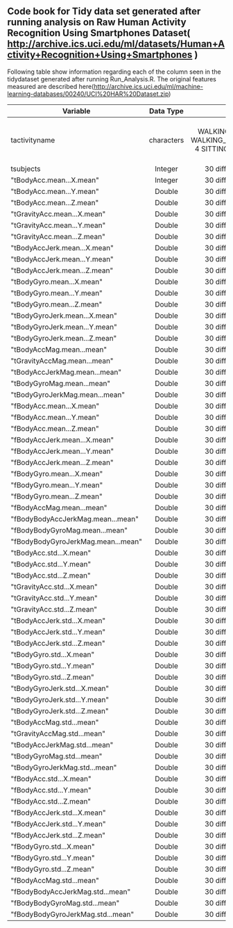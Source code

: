 ## Code book for Tidy data set generated after running analysis on Raw  Human Activity Recognition Using Smartphones Dataset(  http://archive.ics.uci.edu/ml/datasets/Human+Activity+Recognition+Using+Smartphones )

Following table show information regarding each of the column seen in the tidydataset generated after running Run_Analysis.R. The original features measured are described here(http://archive.ics.uci.edu/ml/machine-learning-databases/00240/UCI%20HAR%20Dataset.zip)


| Variable                          | Data Type    | Value                                                                           | Range  |
| --------------------------------- |:------------:| -------------------------------------------------------------------------------:|-------:|
| tactivityname                     | characters   | 1 WALKING 2 WALKING_UPSTAIRS 3 WALKING_DOWNSTAIRS 4 SITTING 5 STANDING 6 LAYING | 1-6    |
| tsubjects                         | Integer      | 30 different subjects                                                           | 1-30   |
| "tBodyAcc.mean...X.mean"          | Integer      | 30 different subjects                                                           | 1-30   |
| "tBodyAcc.mean...Y.mean"          | Double       | 30 different subjects                                                           | 1-30   |
|  "tBodyAcc.mean...Z.mean"          | Double       | 30 different subjects                                                           | 1-30   |
|  "tGravityAcc.mean...X.mean"       | Double       | 30 different subjects                                                           | 1-30   |
|  "tGravityAcc.mean...Y.mean"       | Double       | 30 different subjects                                                           | 1-30   |
|  "tGravityAcc.mean...Z.mean"       | Double       | 30 different subjects                                                           | 1-30   |
|  "tBodyAccJerk.mean...X.mean"      | Double       | 30 different subjects                                                           | 1-30   |
|  "tBodyAccJerk.mean...Y.mean"      | Double       | 30 different subjects                                                           | 1-30   |
|  "tBodyAccJerk.mean...Z.mean"      | Double       | 30 different subjects                                                           | 1-30   |
|  "tBodyGyro.mean...X.mean"         | Double       | 30 different subjects                                                           | 1-30   |
|  "tBodyGyro.mean...Y.mean"         | Double       | 30 different subjects                                                           | 1-30   |
|  "tBodyGyro.mean...Z.mean"         | Double       | 30 different subjects                                                           | 1-30   |
|  "tBodyGyroJerk.mean...X.mean"     | Double       | 30 different subjects                                                           | 1-30   |
|  "tBodyGyroJerk.mean...Y.mean"     | Double       | 30 different subjects                                                           | 1-30   |
|  "tBodyGyroJerk.mean...Z.mean"     | Double       | 30 different subjects                                                           | 1-30   |
|  "tBodyAccMag.mean...mean"         | Double       | 30 different subjects                                                           | 1-30   |
|  "tGravityAccMag.mean...mean"      | Double       | 30 different subjects                                                           | 1-30   |
|  "tBodyAccJerkMag.mean...mean"     | Double       | 30 different subjects                                                           | 1-30   |
|  "tBodyGyroMag.mean...mean"        | Double       | 30 different subjects                                                           | 1-30   |
|  "tBodyGyroJerkMag.mean...mean"    | Double       | 30 different subjects                                                           | 1-30   |
|  "fBodyAcc.mean...X.mean"          | Double       | 30 different subjects                                                           | 1-30   |
|  "fBodyAcc.mean...Y.mean"          | Double       | 30 different subjects                                                           | 1-30   |
|  "fBodyAcc.mean...Z.mean"          | Double       | 30 different subjects                                                           | 1-30   |
|  "fBodyAccJerk.mean...X.mean"      | Double       | 30 different subjects                                                           | 1-30   |
|  "fBodyAccJerk.mean...Y.mean"      | Double       | 30 different subjects                                                           | 1-30   |
|  "fBodyAccJerk.mean...Z.mean"      | Double       | 30 different subjects                                                           | 1-30   |
|  "fBodyGyro.mean...X.mean"         | Double       | 30 different subjects                                                           | 1-30   |
|  "fBodyGyro.mean...Y.mean"         | Double       | 30 different subjects                                                           | 1-30   |
|  "fBodyGyro.mean...Z.mean"         | Double       | 30 different subjects                                                           | 1-30   |
|  "fBodyAccMag.mean...mean"         | Double       | 30 different subjects                                                           | 1-30   |
|  "fBodyBodyAccJerkMag.mean...mean" | Double       | 30 different subjects                                                           | 1-30   |
|  "fBodyBodyGyroMag.mean...mean"    | Double       | 30 different subjects                                                           | 1-30   |
|  "fBodyBodyGyroJerkMag.mean...mean"| Double       | 30 different subjects                                                           | 1-30   |
|  "tBodyAcc.std...X.mean"           | Double       | 30 different subjects                                                           | 1-30   |
|  "tBodyAcc.std...Y.mean"           | Double       | 30 different subjects                                                           | 1-30   |
|  "tBodyAcc.std...Z.mean"           | Double       | 30 different subjects                                                           | 1-30   |
|  "tGravityAcc.std...X.mean"        | Double       | 30 different subjects                                                           | 1-30   |
|  "tGravityAcc.std...Y.mean"        | Double       | 30 different subjects                                                           | 1-30   |
|  "tGravityAcc.std...Z.mean"        | Double       | 30 different subjects                                                           | 1-30   |
|  "tBodyAccJerk.std...X.mean"       | Double       | 30 different subjects                                                           | 1-30   |
|  "tBodyAccJerk.std...Y.mean"       | Double       | 30 different subjects                                                           | 1-30   |
|  "tBodyAccJerk.std...Z.mean"       | Double       | 30 different subjects                                                           | 1-30   |
|  "tBodyGyro.std...X.mean"          | Double       | 30 different subjects                                                           | 1-30   |
|  "tBodyGyro.std...Y.mean"          | Double       | 30 different subjects                                                           | 1-30   |
|  "tBodyGyro.std...Z.mean"          | Double       | 30 different subjects                                                           | 1-30   |
|  "tBodyGyroJerk.std...X.mean"      | Double       | 30 different subjects                                                           | 1-30   |
|  "tBodyGyroJerk.std...Y.mean"      | Double       | 30 different subjects                                                           | 1-30   |
|  "tBodyGyroJerk.std...Z.mean"      | Double       | 30 different subjects                                                           | 1-30   |  
|  "tBodyAccMag.std...mean"          | Double       | 30 different subjects                                                           | 1-30   |
|  "tGravityAccMag.std...mean"       | Double       | 30 different subjects                                                           | 1-30   |
|  "tBodyAccJerkMag.std...mean"      | Double       | 30 different subjects                                                           | 1-30   |
|  "tBodyGyroMag.std...mean"         | Double       | 30 different subjects                                                           | 1-30   |
|  "tBodyGyroJerkMag.std...mean"     | Double       | 30 different subjects                                                           | 1-30   |
|  "fBodyAcc.std...X.mean"           | Double       | 30 different subjects                                                           | 1-30   |
|  "fBodyAcc.std...Y.mean"           | Double       | 30 different subjects                                                           | 1-30   |
|  "fBodyAcc.std...Z.mean"           | Double       | 30 different subjects                                                           | 1-30   |
|  "fBodyAccJerk.std...X.mean"       | Double       | 30 different subjects                                                           | 1-30   |
|  "fBodyAccJerk.std...Y.mean"       | Double       | 30 different subjects                                                           | 1-30   |
|  "fBodyAccJerk.std...Z.mean"       | Double       | 30 different subjects                                                           | 1-30   |
|  "fBodyGyro.std...X.mean"          | Double       | 30 different subjects                                                           | 1-30   |
|  "fBodyGyro.std...Y.mean"          | Double       | 30 different subjects                                                           | 1-30   |
|  "fBodyGyro.std...Z.mean"          | Double       | 30 different subjects                                                           | 1-30   |
|  "fBodyAccMag.std...mean"          | Double       | 30 different subjects                                                           | 1-30   |
|  "fBodyBodyAccJerkMag.std...mean"  | Double       | 30 different subjects                                                           | 1-30   |
|  "fBodyBodyGyroMag.std...mean"     | Double       | 30 different subjects                                                           | 1-30   |
|  "fBodyBodyGyroJerkMag.std...mean" | Double       | 30 different subjects                                                           | 1-30   |
